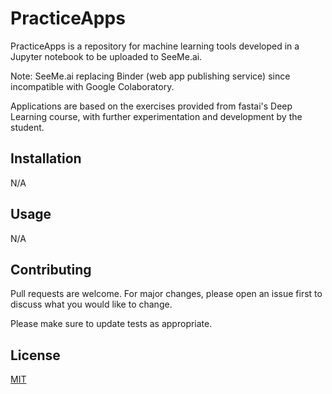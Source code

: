 # PracticeApps

PracticeApps is a repository for machine learning tools developed in a Jupyter notebook to be uploaded to SeeMe.ai.

Note: SeeMe.ai replacing Binder (web app publishing service) since incompatible with Google Colaboratory.

Applications are based on the exercises provided from fastai's Deep Learning course, with further experimentation and development by the student.

## Installation

N/A


## Usage

N/A

## Contributing
Pull requests are welcome. For major changes, please open an issue first to discuss what you would like to change.

Please make sure to update tests as appropriate.

## License
[MIT](https://choosealicense.com/licenses/mit/)

